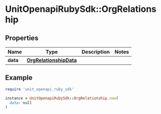 # UnitOpenapiRubySdk::OrgRelationship

## Properties

| Name | Type | Description | Notes |
| ---- | ---- | ----------- | ----- |
| **data** | [**OrgRelationshipData**](OrgRelationshipData.md) |  |  |

## Example

```ruby
require 'unit_openapi_ruby_sdk'

instance = UnitOpenapiRubySdk::OrgRelationship.new(
  data: null
)
```

